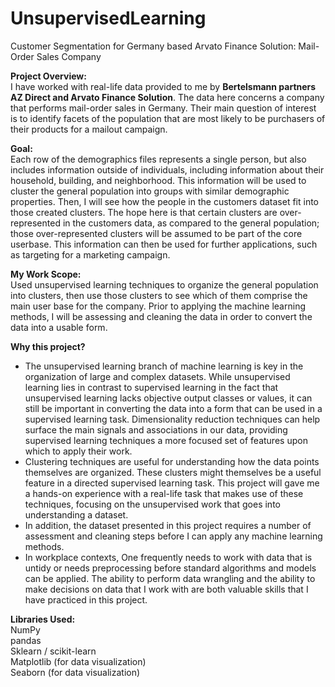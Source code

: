 # UnsupervisedLearning
Customer Segmentation for Germany based Arvato Finance Solution: Mail-Order Sales Company 

**Project Overview:**  
I have worked with real-life data provided to me by **Bertelsmann partners AZ Direct and Arvato Finance Solution**. The data here concerns a company that performs mail-order sales in Germany. Their main question of interest is to identify facets of the population that are most likely to be purchasers of their products for a mailout campaign. 

**Goal:**  
Each row of the demographics files represents a single person, but also includes information outside of individuals, including information about their household, building, and neighborhood. This information will be used to cluster the general population into groups with similar demographic properties. Then, I will see how the people in the customers dataset fit into those created clusters. The hope here is that certain clusters are over-represented in the customers data, as compared to the general population; those over-represented clusters will be assumed to be part of the core userbase. This information can then be used for further applications, such as targeting for a marketing campaign.

**My Work Scope:**  
Used unsupervised learning techniques to organize the general population into clusters, then use those clusters to see which of them comprise the main user base for the company. Prior to applying the machine learning methods, I will be assessing and cleaning the data in order to convert the data into a usable form. 

**Why this project?**  
- The unsupervised learning branch of machine learning is key in the organization of large and complex datasets. While unsupervised learning lies in contrast to supervised learning in the fact that unsupervised learning lacks objective output classes or values, it can still be important in converting the data into a form that can be used in a supervised learning task. Dimensionality reduction techniques can help surface the main signals and associations in our data, providing supervised learning techniques a more focused set of features upon which to apply their work.  
- Clustering techniques are useful for understanding how the data points themselves are organized. These clusters might themselves be a useful feature in a directed supervised learning task. This project will gave me a hands-on experience with a real-life task that makes use of these techniques, focusing on the unsupervised work that goes into understanding a dataset.  
- In addition, the dataset presented in this project requires a number of assessment and cleaning steps before I can apply any machine learning methods.  
- In workplace contexts, One frequently needs to work with data that is untidy or needs preprocessing before standard algorithms and models can be applied. The ability to perform data wrangling and the ability to make decisions on data that I work with are both valuable skills that I have practiced in this project.  

**Libraries Used:**  
NumPy  
pandas  
Sklearn / scikit-learn  
Matplotlib (for data visualization)  
Seaborn (for data visualization)
